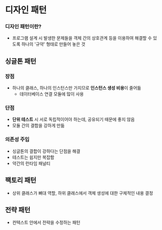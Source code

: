 # 디자인 패턴
### 디자인 패턴이란?
- 프로그램 설계 시 발생한 문제들을 객체 간의 상호관계 등을 이용하여 해결할 수 있도록 하나의 '규약' 형태로 만들어 놓은 것

## 싱글톤 패턴
### 장점
- 하나의 클래스, 하나의 인스턴스만 가지므로 **인스턴스 생성 비용**이 줄어듦
  - 데이터베이스 연결 모듈에 많이 사용
### 단점
- **단위 테스트** 시 서로 독립적이어야 하는데, 공유되기 때문에 좋지 않음
- 모듈 간의 결합을 강하게 만듦
### 의존성 주입
- 싱글톤의 결합이 강하다는 단점을 해결
- 테스트는 쉽지만 복잡함
- 약간의 런타임 패널티

## 팩토리 패턴
- 상위 클래스가 뼈대 역할, 하위 클래스에서 객체 생성에 대한 구체적인 내용 결정

## 전략 패턴
- 컨텍스트 안에서 전략을 수정하는 패턴
 